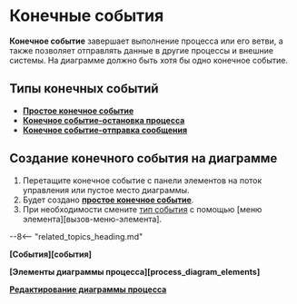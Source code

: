# Конечные события

**Конечное событие** завершает выполнение процесса или его ветви, а также позволяет отправлять данные в другие процессы и внешние системы. На диаграмме должно быть хотя бы одно конечное событие.

## Типы конечных событий

- **[Простое конечное событие](none_end_event.md)**
- **[Конечное событие-остановка процесса](stop_process_end_event.md)**
- **[Конечное событие-отправка сообщения](send_message_end_event.md)**

## Создание конечного события на диаграмме

1. Перетащите конечное событие с панели элементов на поток управления или пустое место диаграммы.
2. Будет создано **[простое конечное событие](none_end_event.md)**.
3. При необходимости смените [тип события](#типы-конечных-событий) с помощью [меню элемента][вызов-меню-элемента].

--8<-- "related_topics_heading.md"

**[События][события]**

**[Элементы диаграммы процесса][process_diagram_elements]**

**[Редактирование диаграммы процесса](process_diagram_edit.md)**
